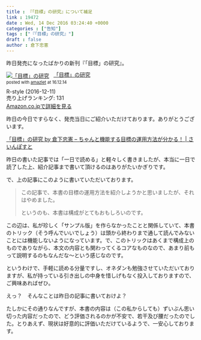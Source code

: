 ```yaml
---
title : 『「目標」の研究』について補足
link : 19472
date : Wed, 14 Dec 2016 03:24:40 +0000
categories : ["告知"]
tags : ["『「目標」の研究』"]
draft : false
author : 倉下忠憲
---
```


昨日発売になったばかりの新刊『「目標」の研究』。

<div class="amazlet-box" style="margin-bottom:0px;"><div class="amazlet-image" style="float:left;margin:0px 12px 1px 0px;"><a href="http://www.amazon.co.jp/exec/obidos/ASIN/B01MXXFY28/rashita1000-22/ref=nosim/" name="amazletlink" target="_blank"><img src="http://ecx.images-amazon.com/images/I/410t4sR1ziL._SL160_.jpg" alt="「目標」の研究" style="border: none;" /></a></div><div class="amazlet-info" style="line-height:120%; margin-bottom: 10px"><div class="amazlet-name" style="margin-bottom:10px;line-height:120%"><a href="http://www.amazon.co.jp/exec/obidos/ASIN/B01MXXFY28/rashita1000-22/ref=nosim/" name="amazletlink" target="_blank">「目標」の研究</a><div class="amazlet-powered-date" style="font-size:80%;margin-top:5px;line-height:120%">posted with <a href="http://www.amazlet.com/" title="amazlet" target="_blank">amazlet</a> at 16.12.14</div></div><div class="amazlet-detail">R-style (2016-12-11)<br />売り上げランキング: 131<br /></div><div class="amazlet-sub-info" style="float: left;"><div class="amazlet-link" style="margin-top: 5px"><a href="http://www.amazon.co.jp/exec/obidos/ASIN/B01MXXFY28/rashita1000-22/ref=nosim/" name="amazletlink" target="_blank">Amazon.co.jpで詳細を見る</a></div></div></div><div class="amazlet-footer" style="clear: left"></div></div>

昨日の今日ですらなく、発売当日にご紹介いただけております。ありがとうございます。

<a href="http://k-signpost.com/archives/11532">「目標」の研究 by 倉下忠憲 – ちゃんと機能する目標の運用方法が分かる！ | さいんぽすと</a>

昨日の書いた記事では「一日で読める」と軽々しく書きましたが、本当に一日で読了した上、紹介記事まで書いて頂けるのはありがたいかぎりです。

で、上の記事にこのように書いていただいております。

<blockquote>
この記事で、本書の目標の運用方法を紹介しようかと思いましたが、それはやめました。

というのも、本書は構成がとてもおもしろいのです。
</blockquote>

この辺は、私が珍しく「サンプル版」を作らなかったことと関係していて、本書のトリック（そう呼んでいいでしょう）は頭から終わりまで通して読んでみないことには機能しないようになっています。で、このトリックはあくまで構成上のものでありながら、本文の内容とも関わってくるコアなものなので、あまり前もって説明するのもなんだな〜という感じなのです。

というわけで、手軽に読める分量ですし、オネダンも勉強させていただいておりますが、私が持っている引き出しの中身を惜しげもなく投入しておりますので、ご興味あればぜひ。

えっ？　そんなことは昨日の記事に書いておけよ？

たしかにその通りなんですが、本書の内容は（この私からしても）ずいぶん思い切った内容だったので、どう評価されるのかが不安で、若干及び腰だったのでした。とりあえず、現状は好意的に評価いただけているようで、一安心しております。